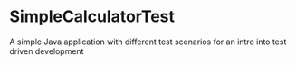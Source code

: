 # SimpleCalculatorTest
A simple Java application with different test scenarios for an intro into test driven development
